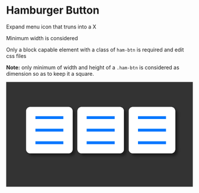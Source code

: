 # Hamburger Button
Expand menu icon that truns into a X

Minimum width is considered

Only a block capable element with a class of `ham-btn` is required and edit css files

**Note:** only minimum of width and height of a `.ham-btn` is considered as dimension so as to keep it a square.

![GIF](demo.gif)
